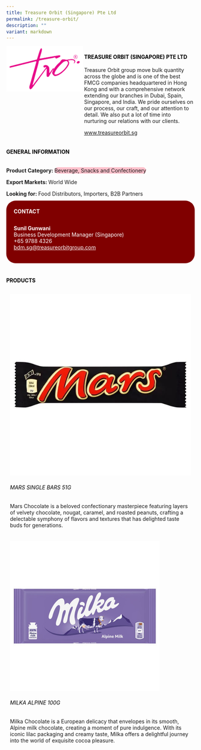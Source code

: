 ```yaml
---
title: Treasure Orbit (Singapore) Pte Ltd
permalink: /treasure-orbit/
description: ""
variant: markdown
---
```

<div class="flex-paragraph">
	<div style="display: flex; flex-wrap: wrap;" class="flex-container">
		<div style="flex: 1 1 40%; display: block;" class="card sgds">
			<img src="/images/treasure_orbit_logo.png">
		</div>
		<div style="flex: 1 1 58%; display: block; margin-left: 3px" class="card-sgds">
			<h4 style="text-transform: uppercase; color: black;"><b>Treasure Orbit (Singapore) Pte Ltd</b></h4>
			<p>Treasure Orbit group move bulk quantity across the globe and is one of the best FMCG companies headquartered in Hong Kong and with a comprehensive network extending our branches in Dubai, Spain, Singapore, and India. We pride ourselves on our process, our craft, and our attention to detail. We also put a lot of time into nurturing our relations with our clients.</p>
			<p><a target="_blank" href="https://www.treasureorbit.sg">www.treasureorbit.sg</a></p>
		</div>
	</div>
</div>

<h4 style="text-transform: uppercase; color: black;">
	<b>General Information</b>
</h4>
<div style="display: flex; flex-wrap: wrap;" class="flex-container">
	<div style="flex: 1 1 65%; display: block; align-self: stretch" class="card sgds">
		<div class="flex-paragraph">
			<p>
				<b>Product Category: </b>
				<span style="background-color: pink; border-radius: 10px;">Beverage, Snacks and Confectionery</span>
			</p>
			<p>
				<b>Export Markets: </b>World Wide
			</p>
			<p style="margin-bottom: 10px;">
				<b>Looking for: </b>Food Distributors, Importers, B2B Partners
			</p>
		</div>
	</div>
	<div style="flex: 1 1 35%; padding: 10px; display: block; background-color: maroon; border-radius: 25px; align-self: center;" class="card sgds">
		<h4 style="color: white; margin-top: 10px; margin-left: 10px;">CONTACT</h4>
		<div class="flex-paragraph">
			<p style="padding: 10px; color: white;">
				<b>Sunil Gunwani</b>
				<br>Business Development Manager (Singapore)<br>+65 9788 4326<br>
				<a style="color: white;" href="mailto:bdm.sg@treasureorbitgroup.com">bdm.sg@treasureorbitgroup.com</a>
			</p>
		</div>
	</div>
</div>
<br>
<h4 style="text-transform: uppercase; color: black;">
	<b>Products</b>
</h4>
<div style="display: flex; flex-wrap: wrap;">
	<div style="flex: 1 1 47%; margin: 10px; display: block;" class="card sgds">
		<div style="display: block;" class="flex-image">
			<img src="/images/treasure_orbit_product_01.jpg">
		</div>
		<div class="flex-paragraph">
			<h6 style="text-transform: uppercase; color: black;">Mars Single Bars 51g</h6>
			<p>Mars Chocolate is a beloved confectionary masterpiece featuring layers of velvety chocolate, nougat, caramel, and roasted peanuts, crafting a delectable symphony of flavors and textures that has delighted taste buds for generations.</p>
		</div>
	</div>
	<div style="flex: 1 1 47%; margin: 10px; display: block;" class="card sgds">
		<div style="display: block;" class="flex-image">
			<img src="/images/treasure_orbit_product_02.jpg">
		</div>
		<div class="flex-paragraph">
			<h6 style="text-transform: uppercase; color: black;">Milka Alpine 100g</h6>
			<p>Milka Chocolate is a European delicacy that envelopes in its smooth, Alpine milk chocolate, creating a moment of pure indulgence. With its iconic lilac packaging and creamy taste, Milka offers a delightful journey into the world of exquisite cocoa pleasure.</p>
		</div>
	</div>
</div>